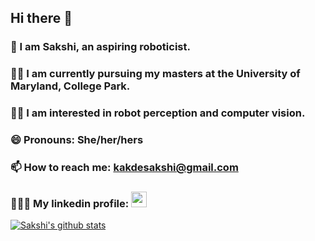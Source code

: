 ## Hi there 👋 
### 👧 I am Sakshi, an aspiring roboticist. 
### 👩‍🎓 I am currently pursuing my masters at the University of Maryland, College Park.
### 👩‍💻 I am interested in robot perception and computer vision.

### 😄 Pronouns: She/her/hers
### 📫 How to reach me: kakdesakshi@gmail.com
### 👩🏻‍💼 My linkedin profile: <a href="https://www.linkedin.com/in/sakshikakde/"><img height="25" src="https://img.shields.io/badge/LinkedIn-0077B5?style=for-the-badge&logo=linkedin&logoColor=white"></a>
[![Sakshi's github stats](https://github-readme-stats.vercel.app/api?username=sakshikakde&show_icons=true&theme=radical)](https://github.com/sakshikakde/github-readme-stats) 



<!--
**sakshikakde/sakshikakde** is a ✨ _special_ ✨ repository because its `README.md` (this file) appears on your GitHub profile.

Here are some ideas to get you started:

- 🔭 I’m currently working on ...
- 🌱 I’m currently learning ...
- 👯 I’m looking to collaborate on ...
- 🤔 I’m looking for help with ...
- 💬 Ask me about ...
- 📫 How to reach me: ...
- 😄 Pronouns: ...
- ⚡ Fun fact: ...
-->
